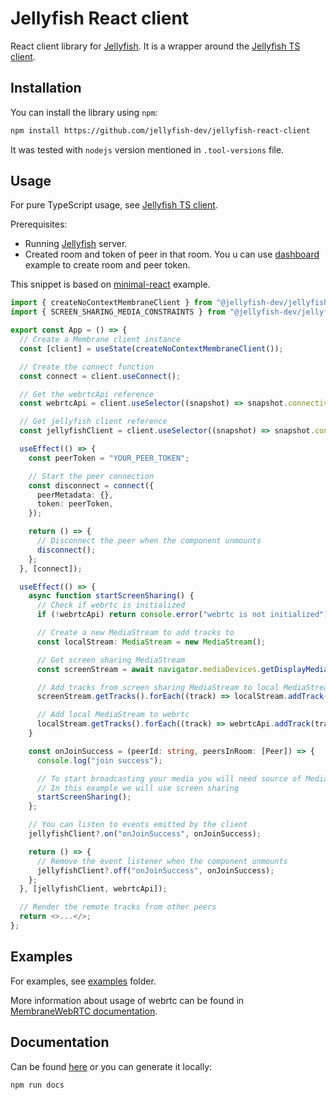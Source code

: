 # Jellyfish React client

React client library for [Jellyfish](https://github.com/jellyfish-dev/jellyfish).
It is a wrapper around the [Jellyfish TS client](https://github.com/jellyfish-dev/jellyfish-react-client/tree/main/src/jellyfish).

## Installation

You can install the library using `npm`:

```bash
npm install https://github.com/jellyfish-dev/jellyfish-react-client
```

It was tested with `nodejs` version mentioned in `.tool-versions` file.

## Usage

For pure TypeScript usage, see [Jellyfish TS client](https://github.com/jellyfish-dev/jellyfish-react-client/tree/main/src/jellyfish).

Prerequisites:

- Running [Jellyfish](https://github.com/jellyfish-dev/jellyfish) server.
- Created room and token of peer in that room.
  You u can use [dashboard](https://github.com/jellyfish-dev/jellyfish-react-client/tree/main/examples/dashboard) example to create room and peer token.

This snippet is based on [minimal-react](https://github.com/jellyfish-dev/jellyfish-react-client/tree/main/examples/minimal-react) example.

```ts
import { createNoContextMembraneClient } from "@jellyfish-dev/jellyfish-react-client/externalState";
import { SCREEN_SHARING_MEDIA_CONSTRAINTS } from "@jellyfish-dev/jellyfish-react-client/navigator";

export const App = () => {
  // Create a Membrane client instance
  const [client] = useState(createNoContextMembraneClient());

  // Create the connect function
  const connect = client.useConnect();

  // Get the webrtcApi reference
  const webrtcApi = client.useSelector((snapshot) => snapshot.connectivity.api);

  // Get jellyfish client reference
  const jellyfishClient = client.useSelector((snapshot) => snapshot.connectivity.client);

  useEffect(() => {
    const peerToken = "YOUR_PEER_TOKEN";

    // Start the peer connection
    const disconnect = connect({
      peerMetadata: {},
      token: peerToken,
    });

    return () => {
      // Disconnect the peer when the component unmounts
      disconnect();
    };
  }, [connect]);

  useEffect(() => {
    async function startScreenSharing() {
      // Check if webrtc is initialized
      if (!webrtcApi) return console.error("webrtc is not initialized");

      // Create a new MediaStream to add tracks to
      const localStream: MediaStream = new MediaStream();

      // Get screen sharing MediaStream
      const screenStream = await navigator.mediaDevices.getDisplayMedia(SCREEN_SHARING_MEDIA_CONSTRAINTS);

      // Add tracks from screen sharing MediaStream to local MediaStream
      screenStream.getTracks().forEach((track) => localStream.addTrack(track));

      // Add local MediaStream to webrtc
      localStream.getTracks().forEach((track) => webrtcApi.addTrack(track, localStream));
    }

    const onJoinSuccess = (peerId: string, peersInRoom: [Peer]) => {
      console.log("join success");

      // To start broadcasting your media you will need source of MediaStream like camera, microphone or screen
      // In this example we will use screen sharing
      startScreenSharing();
    };

    // You can listen to events emitted by the client
    jellyfishClient?.on("onJoinSuccess", onJoinSuccess);

    return () => {
      // Remove the event listener when the component unmounts
      jellyfishClient?.off("onJoinSuccess", onJoinSuccess);
    };
  }, [jellyfishClient, webrtcApi]);

  // Render the remote tracks from other peers
  return <>...</>;
};
```

## Examples

For examples, see [examples](https://github.com/jellyfish-dev/jellyfish-react-client/tree/main/examples) folder.

More information about usage of webrtc can be found in [MembraneWebRTC documentation](https://jellyfish-dev.github.io/membrane-webrtc-js/).

## Documentation

Can be found [here](https://jellyfish-dev.github.io/jellyfish-react-client/) or you can generate it locally:

```bash
npm run docs
```
